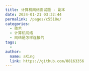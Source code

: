 ```yaml
---
title: 计算机网络面试题 - 副本
date: 2024-01-21 03:32:44
permalink: /pages/c5518e/
categories:
  - 技术
  - 计算机网络
  - 网络是怎样连接的
tags:
  - 
author: 
  name: aXing
  link: https://github.com/08163356
---
```

